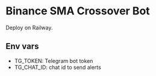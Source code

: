 
# Binance SMA Crossover Bot

Deploy on Railway.

## Env vars
- TG_TOKEN: Telegram bot token
- TG_CHAT_ID: chat id to send alerts

